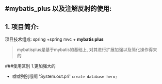#mybatis_plus 以及注解反射的使用:
---
## 1. 项目简介:
 项目技术组成:   spring +spring mvc + **mybatis plus** 
    
 
>mybatisplus是基于mybatis的基础上, 对其进行扩展加强以及简化操作得来的
   
   ###使用区别
   1.更加强大的
   - 嘘嘘列别哦啊
'System.out.pri'
`create database hero;`
   



